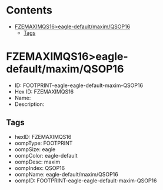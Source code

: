 



Contents
========

* [FZEMAXIMQS16>eagle-default/maxim/QSOP16](#fzemaximqs16eagle-defaultmaximqsop16)
	* [Tags](#tags)

# FZEMAXIMQS16>eagle-default/maxim/QSOP16

- ID: FOOTPRINT-eagle-eagle-default-maxim-QSOP16
- Hex ID: FZEMAXIMQS16
- Name: 
- Description: 

## Tags

- hexID: FZEMAXIMQS16
- oompType: FOOTPRINT
- oompSize: eagle
- oompColor: eagle-default
- oompDesc: maxim
- oompIndex: QSOP16
- oompName: eagle-default/maxim/QSOP16
- oompID: FOOTPRINT-eagle-eagle-default-maxim-QSOP16
